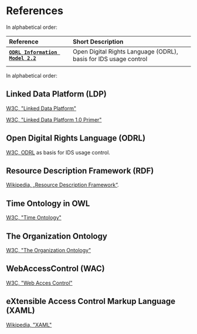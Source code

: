# References

In alphabetical order:

|**Reference**| Short Description
|:---|:---|
|**[`ODRL Information Model 2.2`](https://www.w3.org/TR/odrl-model/)**| Open Digital Rights Language (ODRL), basis for IDS usage control
|||


In alphabetical order:

## Linked Data Platform (LDP)

[W3C, "Linked Data Platform"](https://dvcs.w3.org/hg/ldpwg/raw-file/default/ldp.html)

[W3C, "Linked Data Platform 1.0 Primer"](https://www.w3.org/TR/ldp-primer/)


## Open Digital Rights Language (ODRL)

[W3C, ODRL](https://www.w3.org/TR/odrl-model/) as basis
 for IDS usage control.

## Resource Description Framework (RDF)

[Wikipedia, „Resource Description Framework“](https://en.wikipedia.org/wiki/Resource_Description_Framework).

## Time Ontology in OWL

[W3C, "Time Ontology"](https://www.w3.org/TR/owl-time/)

## The Organization Ontology

[W3C, "The Organization Ontology"](https://www.w3.org/TR/vocab-org/)

## WebAccessControl (WAC)

[W3C, "Web Acces Control"](https://www.w3.org/wiki/WebAccessControl)

## eXtensible Access Control Markup Language (XAML)

[Wikipedia, "XAML"](https://en.wikipedia.org/wiki/XACML)

